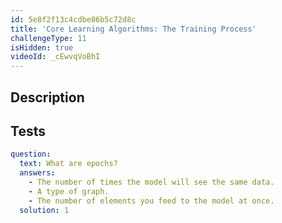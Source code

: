 ```yaml
---
id: 5e8f2f13c4cdbe86b5c72d8c
title: 'Core Learning Algorithms: The Training Process'
challengeType: 11
isHidden: true
videoId: _cEwvqVoBhI
---
```


## Description
<section id='description'>
</section>

## Tests
<section id='tests'>

```yml
question:
  text: What are epochs?
  answers:
    - The number of times the model will see the same data.
    - A type of graph.
    - The number of elements you feed to the model at once.
  solution: 1
```

</section>

